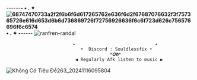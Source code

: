 ------__- •  .  ✦ ![68747470733a2f2f6b6f6d617265762e636f6d2f67687076632f3f757365726e616d653d6b6d736869726f72756926636f6c6f723d626c756576696f6c6574](https://github.com/user-attachments/assets/bccb8dfc-b119-42d7-b1a6-f13fe4cba87e) •  .  ✦ -__-----
![ranfren-randal](https://github.com/user-attachments/assets/df360829-7c6b-4e9e-906d-14e7a1845ca5)

                             ✦                              ✦
                                •  Discord : Souldlessfix • 
                                           *𝑶𝒉*
                              ◀ Regularly Afk listen to music ▶
![Không Có Tiêu Đề263_20241116095804](https://github.com/user-attachments/assets/bf00dd9d-7c36-4aee-a772-80a047602696)

